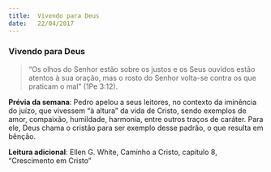 ```yaml
---
title:  Vivendo para Deus
date:   22/04/2017
---
```


### Vivendo para Deus

> <p></p>
> “Os olhos do Senhor estão sobre os justos e os Seus ouvidos estão atentos à sua oração, mas o rosto do Senhor volta-se contra os que praticam o mal” (1Pe 3:12).

**Prévia da semana**: Pedro apelou a seus leitores, no contexto da iminência do juízo, que vivessem “à altura” da vida de Cristo, sendo exemplos de amor, compaixão, humildade, harmonia, entre outros traços de caráter. Para ele, Deus chama o cristão para ser exemplo desse padrão, o que resulta em bênção.

**Leitura adicional**: Ellen G. White, Caminho a Cristo, capítulo 8, “Crescimento em Cristo”
